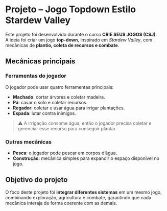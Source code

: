 # Projeto – Jogo Topdown Estilo Stardew Valley

Este projeto foi desenvolvido durante o curso **CRIE SEUS JOGOS (CSJ)**.  
A ideia foi criar um jogo **top-down**, inspirado em *Stardew Valley*, com mecânicas de **plantio, coleta de recursos e combate**.

## Mecânicas principais

### Ferramentas do jogador
O jogador pode usar quatro ferramentas principais:

- **Machado**: cortar árvores e coletar madeira.  
- **Pá**: cavar o solo e coletar recursos.  
- **Regador**: coletar e usar água para irrigar plantações.  
- **Espada**: lutar contra inimigos.  

> ⚠️ A irrigação consome água, então o jogador precisa coletar e gerenciar esse recurso para conseguir plantar.

### Outras mecânicas
- **Pesca**: o jogador pode pescar em corpos d’água.  
- **Construção**: mecânica simples para expandir o espaço disponível no jogo.  

## Objetivo do projeto
O foco deste projeto foi **integrar diferentes sistemas** em um mesmo jogo, combinando exploração, agricultura e combate, garantindo que cada mecânica interaja de forma coerente com as demais.
